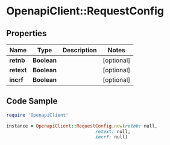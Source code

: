 # OpenapiClient::RequestConfig

## Properties

Name | Type | Description | Notes
------------ | ------------- | ------------- | -------------
**retnb** | **Boolean** |  | [optional] 
**retext** | **Boolean** |  | [optional] 
**incrf** | **Boolean** |  | [optional] 

## Code Sample

```ruby
require 'OpenapiClient'

instance = OpenapiClient::RequestConfig.new(retnb: null,
                                 retext: null,
                                 incrf: null)
```


